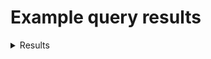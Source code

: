 # Example query results

<details>
  <summary>Results</summary>
  
```
Add example SQL query results here (please include the input queries as well)
```
</details>
